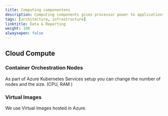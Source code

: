 ```yaml
---
title: Computing componentens
description: Computing components gives processor power to applications and software
tags: [architecture, infrastructure]
linktitle: Data & Reporting
weight: 100
alwaysopen: false
---
```



## Cloud Compute 

### Container Orchestration Nodes
As part of Azure Kubernetes Services setup you can change the number of nodes and the size. (CPU, RAM )


### Virtual Images
We use Virtual Images hosted in Azure. 
